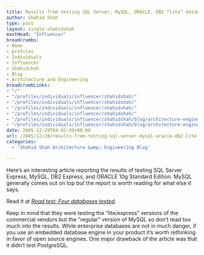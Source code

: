 ```yaml
---
title: Results from testing SQL Server, MySQL, ORACLE, DB2 “lite” databases
author: Shahid Shah
type: post
layout: single-shahidshah
mastHead: "Influencer"
breadcrumbs:
- Home
- profiles
- Individuals
- Influencer
- Shahidshah
- Blog
- Architecture and Engineering
breadcrumbLinks:
- "/"
- "/profiles/individuals/influencer/shahidshah/"
- "/profiles/individuals/influencer/shahidshah/"
- "/profiles/individuals/influencer/shahidshah/"
- "/profiles/individuals/influencer/shahidshah/"
- "/profiles/individuals/influencer/shahidshah/blog/architecture-engineering/"
- "/profiles/individuals/influencer/shahidshah/blog/architecture-engineering/"
date: 2005-12-29T04:02:49+00:00
url: /2005/12/28/results-from-testing-sql-server-mysql-oracle-db2-lite-databases/
categories:
  - 'Shahid Shah Architecture &amp; Engineering Blog'

---
```

Here&#8217;s an interesting article reporting the results of testing SQL Server Express, MySQL, DB2 Express, and ORACLE 10g Standard Edition. MySQL generally comes out on top but the report is worth reading for what else it says. 

Read it at _[Road test: Four databases tested][1]_. 

Keep in mind that they were testing the &#8220;lite/express&#8221; versions of the commercial vendors but the &#8220;regular&#8221; version of MySQL so don&#8217;t read too much into the results. While enterprise databases are not in much danger, if you use an embedded database engine in your product it&#8217;s worth rethinking in favor of open source engines. One major drawback of the article was that it didn&#8217;t test PostgreSQL.

 [1]: http://www.builderau.com.au/architect/database/print.htm?TYPE=story&AT=39224962-39024547t-20000985c